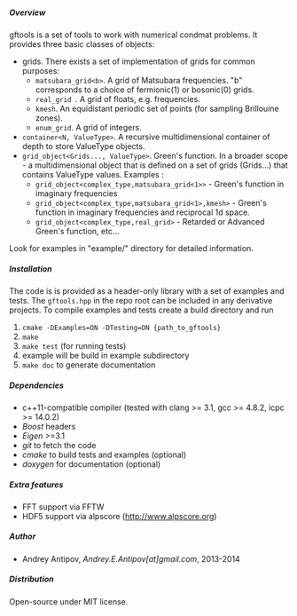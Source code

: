 ##### Overview
gftools is a set of tools to work with numerical condmat problems. It provides three basic classes of objects:

- grids. 
There exists a set of implementation of grids for common purposes:
    - `matsubara_grid<b>`. A grid of Matsubara frequencies. "b" corresponds to a choice of fermionic(1) or bosonic(0) grids.
    - `real_grid `. A grid of floats, e.g. frequencies. 
    - `kmesh`. An equidistant periodic set of points (for sampling Brillouine zones).
    - `enum_grid`. A grid of integers.
- `container<N, ValueType>`. A recursive multidimensional container of depth <N> to store ValueType objects.
- `grid_object<Grids..., ValueType>`. Green's function. In a broader scope - a multidimensional object that is defined on a set of grids (Grids...) that contains ValueType values.
Examples :
    - `grid_object<complex_type,matsubara_grid<1>>` - Green's function in imaginary frequencies
    - `grid_object<complex_type,matsubara_grid<1>,kmesh>` - Green's function in imaginary frequencies and reciprocal 1d space.
    - `grid_object<complex_type,real_grid>` - Retarded or Advanced Green's function, etc...

Look for examples in "example/" directory for detailed information.

##### Installation ###
The code is is provided as a header-only library with a set of examples and tests.
The `gftools.hpp` in the repo root can be included in any derivative projects.
To compile examples and tests create a build directory and run 

1. `cmake -DExamples=ON -DTesting=ON {path_to_gftools}`
2. `make`
3. `make test` (for running tests)
4. example will be build in example subdirectory
5. `make doc` to generate documentation

##### Dependencies 
- c++11-compatible compiler (tested with clang >= 3.1, gcc >= 4.8.2, icpc >= 14.0.2)  
- *Boost* headers 
- *Eigen* >=3.1 
- *git* to fetch the code 
- *cmake* to build tests and examples (optional)
- *doxygen* for documentation (optional)

##### Extra features
- FFT support via FFTW
- HDF5 support via alpscore (http://www.alpscore.org)

##### Author
- Andrey Antipov, *Andrey.E.Antipov[at]gmail.com*, 2013-2014

##### Distribution
Open-source under MIT license.
